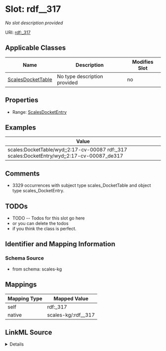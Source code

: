 

# Slot: rdf__317


_No slot description provided_





URI: [rdf:_317](http://www.w3.org/1999/02/22-rdf-syntax-ns#_317)



<!-- no inheritance hierarchy -->





## Applicable Classes

| Name | Description | Modifies Slot |
| --- | --- | --- |
| [ScalesDocketTable](../classes/ScalesDocketTable.md) | No type description provided |  no  |







## Properties

* Range: [ScalesDocketEntry](../classes/ScalesDocketEntry.md)






## Examples

| Value |
| --- |
| scales:DocketTable/wyd;;2:17-cv-00087 rdf:_317 scales:DocketEntry/wyd;;2:17-cv-00087_de317 |

## Comments

* 3329 occurrences with subject type scales_DocketTable and object type scales_DocketEntry.

## TODOs

* TODO -- Todos for this slot go here
* or you can delete the todos
* if you think the class is perfect.

## Identifier and Mapping Information







### Schema Source


* from schema: scales-kg




## Mappings

| Mapping Type | Mapped Value |
| ---  | ---  |
| self | rdf:_317 |
| native | scales-kg/:rdf__317 |




## LinkML Source

<details>
```yaml
name: rdf__317
description: No slot description provided
todos:
- TODO -- Todos for this slot go here
- or you can delete the todos
- if you think the class is perfect.
comments:
- 3329 occurrences with subject type scales_DocketTable and object type scales_DocketEntry.
examples:
- value: scales:DocketTable/wyd;;2:17-cv-00087 rdf:_317 scales:DocketEntry/wyd;;2:17-cv-00087_de317
from_schema: scales-kg
rank: 1000
slot_uri: rdf:_317
alias: rdf__317
domain_of:
- scales_DocketTable
range: scales_DocketEntry

```
</details>